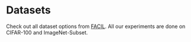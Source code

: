 # Datasets
Check out all dataset options from [FACIL](https://github.com/mmasana/FACIL/tree/master/src/datasets). All our
experiments are done on CIFAR-100 and ImageNet-Subset.
